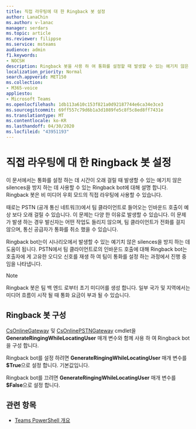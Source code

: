 ```yaml
---
title: 직접 라우팅에 대 한 Ringback 봇 설정
author: LanaChin
ms.author: v-lanac
manager: serdars
ms.topic: article
ms.reviewer: filippse
ms.service: msteams
audience: admin
f1.keywords:
- NOCSH
description: Ringback 봇을 사용 하 여 통화를 설정할 때 발생할 수 있는 예기치 않은 silences 방지 하는 방법에 대해 알아봅니다.
localization_priority: Normal
search.appverid: MET150
ms.collection:
- M365-voice
appliesto:
- Microsoft Teams
ms.openlocfilehash: 1db113a610c153f821a0d92187744e6ca34e3ce3
ms.sourcegitcommit: 69ff557c79d6b1a3d1089fe5c8f5c8ed8ff7431e
ms.translationtype: MT
ms.contentlocale: ko-KR
ms.lasthandoff: 04/30/2020
ms.locfileid: "43951193"
---
```

# <a name="set-up-the-ringback-bot-for-direct-routing"></a>직접 라우팅에 대 한 Ringback 봇 설정

이 문서에서는 통화를 설정 하는 데 시간이 오래 걸릴 때 발생할 수 있는 예기치 않은 silences을 방지 하는 데 사용할 수 있는 Ringback bot에 대해 설명 합니다. Ringback 봇은 비 미디어 우회 모드의 직접 라우팅에 사용할 수 있습니다.

때로는 PSTN (공개 통신 네트워크)에서 팀 클라이언트로 들어오는 인바운드 호출이 예상 보다 오래 걸릴 수 있습니다. 이 문제는 다양 한 이유로 발생할 수 있습니다. 이 문제가 발생 하는 경우 발신자는 어떤 작업도 들리지 않으며, 팀 클라이언트가 전화를 걸지 않으며, 통신 공급자가 통화를 취소 했을 수 있습니다.

Ringback bot는이 시나리오에서 발생할 수 있는 예기치 않은 silences을 방지 하는 데 도움이 됩니다. PSTN에서 팀 클라이언트로의 인바운드 호출에 대해 Ringback bot는 호출자에 게 고유한 오디오 신호를 재생 하 여 팀이 통화를 설정 하는 과정에서 진행 중임을 나타냅니다.

> [!NOTE]
> Ringback 봇은 팀 백 엔드 로부터 초기 미디어를 생성 합니다. 일부 국가 및 지역에서는 미디어 흐름이 시작 될 때 통화 요금이 부과 될 수 있습니다.

## <a name="configure-the-ringback-bot"></a>Ringback 봇 구성

[CsOnlineGateway](https://docs.microsoft.com/powershell/module/skype/set-csonlinepstngateway) 및 [CsOnlinePSTNGateway](https://docs.microsoft.com/powershell/module/skype/new-csonlinepstngateway) cmdlet을 **GenerateRingingWhileLocatingUser** 매개 변수와 함께 사용 하 여 Ringback bot을 구성 합니다.

Ringback bot를 설정 하려면 **GenerateRingingWhileLocatingUser** 매개 변수를 **$True**으로 설정 합니다. 기본값입니다. 

Ringback bot를 끄려면 **GenerateRingingWhileLocatingUser** 매개 변수를 **$False**으로 설정 합니다. 

## <a name="related-topics"></a>관련 항목

- [Teams PowerShell 개요](teams-powershell-overview.md)